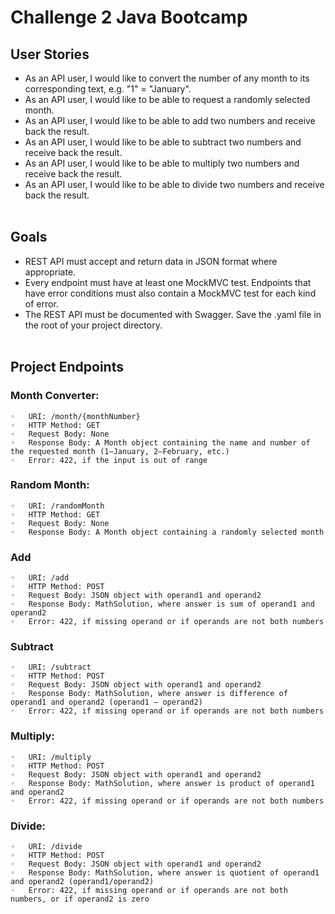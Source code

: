# Challenge 2 Java Bootcamp
## User Stories
- As an API user, I would like to convert the number of any month to its corresponding text, e.g. "1" = "January".
- As an API user, I would like to be able to request a randomly selected month.
- As an API user, I would like to be able to add two numbers and receive back the result.
- As an API user, I would like to be able to subtract two numbers and receive back the result.
- As an API user, I would like to be able to multiply two numbers and receive back the result.
- As an API user, I would like to be able to divide two numbers and receive back the result.
</br></br>
## Goals
- REST API must accept and return data in JSON format where appropriate.
- Every endpoint must have at least one MockMVC test. Endpoints that have error conditions must also contain a MockMVC test for each kind of error.
- The REST API must be documented with Swagger. Save the .yaml file in the root of your project directory.
</br></br>
## Project Endpoints
### Month Converter:
	◦	URI: /month/{monthNumber}
	◦	HTTP Method: GET
	◦	Request Body: None
	◦	Response Body: A Month object containing the name and number of the requested month (1—January, 2—February, etc.)
	◦	Error: 422, if the input is out of range
### Random Month:
    ◦	URI: /randomMonth
	◦	HTTP Method: GET
	◦	Request Body: None
	◦	Response Body: A Month object containing a randomly selected month
### Add
    ◦	URI: /add
	◦	HTTP Method: POST
	◦	Request Body: JSON object with operand1 and operand2
	◦	Response Body: MathSolution, where answer is sum of operand1 and operand2
	◦	Error: 422, if missing operand or if operands are not both numbers
### Subtract
    ◦	URI: /subtract
	◦	HTTP Method: POST
	◦	Request Body: JSON object with operand1 and operand2
	◦	Response Body: MathSolution, where answer is difference of operand1 and operand2 (operand1 – operand2)
	◦	Error: 422, if missing operand or if operands are not both numbers
### Multiply:
    ◦	URI: /multiply
	◦	HTTP Method: POST
	◦	Request Body: JSON object with operand1 and operand2
	◦	Response Body: MathSolution, where answer is product of operand1 and operand2
	◦	Error: 422, if missing operand or if operands are not both numbers
### Divide:
    ◦	URI: /divide
	◦	HTTP Method: POST
	◦	Request Body: JSON object with operand1 and operand2
	◦	Response Body: MathSolution, where answer is quotient of operand1 and operand2 (operand1/operand2)
	◦	Error: 422, if missing operand or if operands are not both numbers, or if operand2 is zero